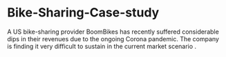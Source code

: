 # Bike-Sharing-Case-study
A US bike-sharing provider BoomBikes has recently suffered considerable dips in their revenues due to the ongoing Corona pandemic. The company is finding it very difficult to sustain in the current market scenario .
